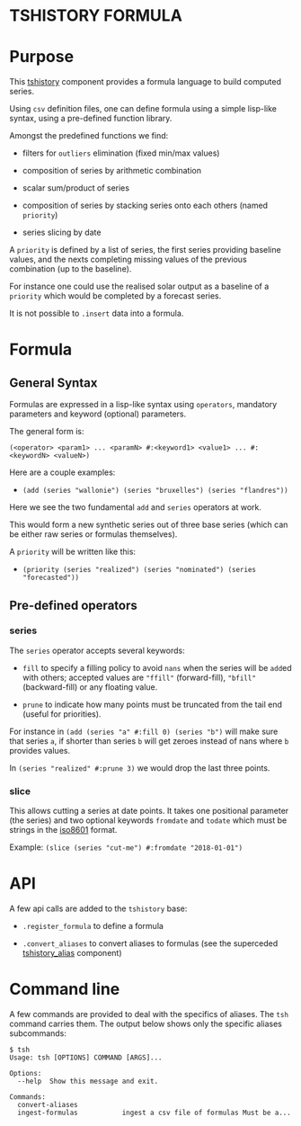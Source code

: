 TSHISTORY FORMULA
=================

# Purpose

This [tshistory][tshistory] component provides a formula language to
build computed series.

Using `csv` definition files, one can define formula using a simple
lisp-like syntax, using a pre-defined function library.

Amongst the predefined functions we find:

* filters for `outliers` elimination (fixed min/max values)

* composition of series by arithmetic combination

* scalar sum/product of series

* composition of series by stacking series onto each others
  (named `priority`)

* series slicing by date


A `priority` is defined by a list of series, the first series
providing baseline values, and the nexts completing missing values of
the previous combination (up to the baseline).

For instance one could use the realised solar output as a baseline of
a `priority` which would be completed by a forecast series.

It is not possible to `.insert` data into a formula.

[tshistory]: https://bitbucket.org/pythonian/tshistory


# Formula

## General Syntax

Formulas are expressed in a lisp-like syntax using `operators`,
mandatory parameters and keyword (optional) parameters.

The general form is:

 `(<operator> <param1> ... <paramN> #:<keyword1> <value1> ... #:<keywordN> <valueN>)`

Here are a couple examples:

* `(add (series "wallonie") (series "bruxelles") (series "flandres"))`

Here we see the two fundamental `add` and `series` operators at work.

This would form a new synthetic series out of three base series (which
can be either raw series or formulas themselves).

A `priority` will be written like this:

* `(priority (series "realized") (series "nominated") (series "forecasted"))`


## Pre-defined operators

### series

The `series` operator accepts several keywords:

* `fill` to specify a filling policy to avoid `nans` when the series
  will be `add`ed with others; accepted values are `"ffill"`
  (forward-fill), `"bfill"` (backward-fill) or any floating value.

* `prune` to indicate how many points must be truncated from the tail
  end (useful for priorities).

For instance in `(add (series "a" #:fill 0) (series "b")` will make
sure that series `a`, if shorter than series `b` will get zeroes
instead of nans where `b` provides values.

In `(series "realized" #:prune 3)` we would drop the last three points.

### slice

This allows cutting a series at date points. It takes one positional
parameter (the series) and two optional keywords `fromdate` and
`todate` which must be strings in the [iso8601][iso8601] format.

Example: `(slice (series "cut-me") #:fromdate "2018-01-01")`

[iso8601]: https://en.wikipedia.org/wiki/ISO_8601

# API

A few api calls are added to the `tshistory` base:

* `.register_formula` to define a formula

* `.convert_aliases` to convert aliases to formulas (see the
  superceded [tshistory_alias][tshistory_alias] component)

[tshistory_alias]: https://bitbucket.org/pythonian/tshistory_alias


# Command line

A few commands are provided to deal with the specifics of aliases. The
`tsh` command carries them. The output below shows only the specific
aliases subcommands:

```shell
$ tsh
Usage: tsh [OPTIONS] COMMAND [ARGS]...

Options:
  --help  Show this message and exit.

Commands:
  convert-aliases
  ingest-formulas           ingest a csv file of formulas Must be a...
```
